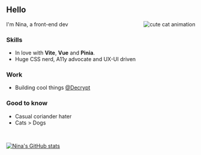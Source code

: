 ## Hello

<img align="right" src="https://media1.tenor.com/images/551d452e9eb7377fd4d189bf905a61f3/tenor.gif?itemid=5588862" alt="cute cat animation"/>

I'm Nina, a front-end dev

### Skills
- In love with **Vite**, **Vue** and **Pinia**.
- Huge CSS nerd, A11y advocate and UX-UI driven

### Work
- Building cool things [@Decrypt](https://decrypt.blue)

### Good to know
- Casual coriander hater
- Cats > Dogs

<br>

[![Nina's GitHub stats](https://github-readme-stats.vercel.app/api?username=gorlanova&include_all_commits&count_private=true&show_icons=true&theme=nord&bg_color=45,2e3440,000000)](https://github.com/anuraghazra/github-readme-stats)
